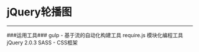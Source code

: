 # jQuery轮播图 #

----------
###运用工具###
gulp - 基于流的自动化构建工具
require.js 模块化编程工具
jQuery 2.0.3
SASS - CSS框架